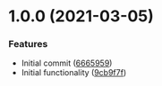 # 1.0.0 (2021-03-05)


### Features

* Initial commit ([6665959](https://github.com/mongodb-ansible-roles/ansible-role-orca/commit/66659595b2e54d5af413e04ff059ebdb6d1d7c7f))
* Initial functionality ([9cb9f7f](https://github.com/mongodb-ansible-roles/ansible-role-orca/commit/9cb9f7fbace945ba7573f9342eb52d62a95d6cca))
